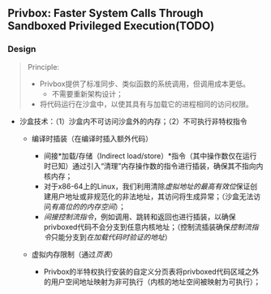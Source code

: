 ## Privbox: Faster System Calls Through Sandboxed Privileged Execution(TODO)

### Design
> Principle:
> - Privbox提供了标准同步、类似函数的系统调用，但调用成本更低。
> 	- 不需要重新架构设计；
> - 将代码运行在沙盒中，以使其具有与加载它的进程相同的访问权限。


- 沙盒技术：（1）沙盒内不可访问沙盒外的内存；（2）不可执行非特权指令
	- 编译时插装（在编译时插入额外代码）
		- 间接*加载/存储（Indirect load/store）*指令（其中操作数仅在运行时已知）通过引入“清理”内存操作数的指令进行插装，确保其不指向内核内存；
		- 对于x86-64上的Linux，我们利用清除*虚拟地址的最高有效位*保证创建用户地址或非规范化的非法地址，其访问将生成异常；（沙盒无法访问*有高位的的内存空间*）；
		- *间接控制流指令*，例如调用、跳转和返回也进行插装，以确保privboxed代码不会分支到任意内核地址；（控制流插装确保*控制流指令*只能分支到*在加载代码时验证的地址*）

	- 虚拟内存限制（通过*页表*）
		- Privbox的半特权执行安装的自定义分页表将privboxed代码区域之外的用户空间地址映射为非可执行（内核的地址空间被映射为可执行）；
